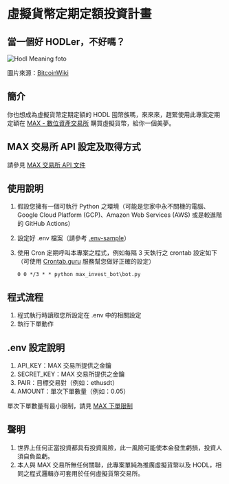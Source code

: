# 虛擬貨幣定期定額投資計畫

## 當一個好 HODLer，不好嗎？

![Hodl Meaning foto](https://en.bitcoinwiki.org/upload/en/images/thumb/d/db/HODLing.jpg/400px-HODLing.jpg)

圖片來源：[BitcoinWiki](https://en.bitcoinwiki.org/)



## 簡介

你也想成為虛擬貨幣定期定額的 HODL 囤幣族嗎，來來來，趕緊使用此專案定期定額在 [MAX - 數位資產交易所](https://max.maicoin.com/) 購買虛擬貨幣，給你一個美夢。



## MAX 交易所 API 設定及取得方式

請參見 [MAX 交易所 API 文件](https://max.maicoin.com/documents/api) 



## 使用說明

1. 假設您擁有一個可執行 Python 之環境（可能是您家中永不關機的電腦、Google Cloud Platform (GCP)、Amazon Web Services (AWS) 或是較進階的 GitHub Actions）

2. 設定好 .env 檔案（請參考 [.env-sample](https://github.com/ClarkChiu/MAX-Exchange-Periodic-Crypto-Investment-Plan/blob/master/.env-sample)）

3. 使用 Cron 定期呼叫本專案之程式，例如每隔 3 天執行之 crontab 設定如下（可使用 [Crontab.guru](https://crontab.guru/) 服務幫您做好正確的設定）

   `0 0 */3 * * python max_invest_bot\bot.py`



## 程式流程

1. 程式執行時讀取您所設定在 .env 中的相關設定
2. 執行下單動作



## .env 設定說明

1. API_KEY：MAX 交易所提供之金鑰
2. SECRET_KEY：MAX 交易所提供之金鑰
3. PAIR：目標交易對（例如：ethusdt）
4. AMOUNT：單次下單數量（例如：0.05）



單次下單數量有最小限制，請見  [MAX 下單限制](https://max.maicoin.com/docs/limits)



## 聲明

1. 世界上任何正當投資都具有投資風險，此一風險可能使本金發生虧損，投資人須自負盈虧。
2. 本人與 MAX 交易所無任何關聯，此專案單純為推廣虛擬貨幣以及 HODL，相同之程式邏輯亦可套用於任何虛擬貨幣交易所。 